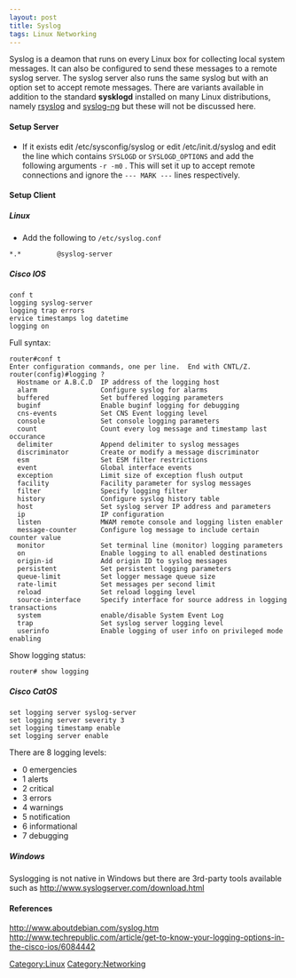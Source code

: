 ```yaml
---
layout: post 
title: Syslog
tags: Linux Networking
---
```


Syslog is a deamon that runs on every Linux box for collecting local
system messages. It can also be configured to send these messages to a
remote syslog server. The syslog server also runs the same syslog but
with an option set to accept remote messages. There are variants
available in addition to the standard **sysklogd** installed on many
Linux distributions, namely
[rsyslog](http://www.rsyslog.com/doc/manual.html) and
[syslog-ng](http://www.balabit.com/network-security/syslog-ng/opensource-logging-system/overview)
but these will not be discussed here.

#### Setup Server

-   If it exists edit /etc/sysconfig/syslog or edit /etc/init.d/syslog
    and edit the line which contains `SYSLOGD` or `SYSLOGD_OPTIONS` and
    add the following arguments `-r -m0` . This will set it up to accept
    remote connections and ignore the `--- MARK ---` lines respectively.

#### Setup Client

##### Linux

-   Add the following to `/etc/syslog.conf`

<!-- -->

    *.*         @syslog-server

##### Cisco IOS

    conf t
    logging syslog-server
    logging trap errors
    ervice timestamps log datetime
    logging on

Full syntax:

    router#conf t
    Enter configuration commands, one per line.  End with CNTL/Z.
    router(config)#logging ?
      Hostname or A.B.C.D  IP address of the logging host
      alarm                Configure syslog for alarms
      buffered             Set buffered logging parameters
      buginf               Enable buginf logging for debugging
      cns-events           Set CNS Event logging level
      console              Set console logging parameters
      count                Count every log message and timestamp last occurance
      delimiter            Append delimiter to syslog messages
      discriminator        Create or modify a message discriminator
      esm                  Set ESM filter restrictions
      event                Global interface events
      exception            Limit size of exception flush output
      facility             Facility parameter for syslog messages
      filter               Specify logging filter
      history              Configure syslog history table
      host                 Set syslog server IP address and parameters
      ip                   IP configuration
      listen               MWAM remote console and logging listen enabler
      message-counter      Configure log message to include certain counter value 
      monitor              Set terminal line (monitor) logging parameters
      on                   Enable logging to all enabled destinations
      origin-id            Add origin ID to syslog messages
      persistent           Set persistent logging parameters
      queue-limit          Set logger message queue size
      rate-limit           Set messages per second limit
      reload               Set reload logging level
      source-interface     Specify interface for source address in logging transactions
      system               enable/disable System Event Log
      trap                 Set syslog server logging level
      userinfo             Enable logging of user info on privileged mode enabling

Show logging status:

    router# show logging

##### Cisco CatOS

    set logging server syslog-server
    set logging server severity 3
    set logging timestamp enable
    set logging server enable

There are 8 logging levels:

-   0 emergencies
-   1 alerts
-   2 critical
-   3 errors
-   4 warnings
-   5 notification
-   6 informational
-   7 debugging

##### Windows

Syslogging is not native in Windows but there are 3rd-party tools
available such as <http://www.syslogserver.com/download.html>

#### References

<http://www.aboutdebian.com/syslog.htm>\
<http://www.techrepublic.com/article/get-to-know-your-logging-options-in-the-cisco-ios/6084442>

[Category:Linux](Category:Linux "wikilink")
[Category:Networking](Category:Networking "wikilink")
